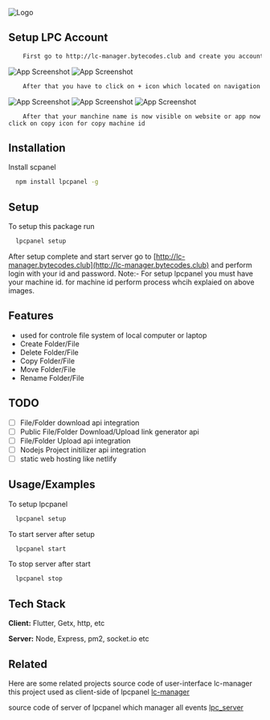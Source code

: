 
![Logo](http://utils.bytecodes.club/lpc-Panel.png)


## Setup LPC Account


```bash
    First go to http://lc-manager.bytecodes.club and create you account  
```

![App Screenshot](http://utils.bytecodes.club/1.png)
![App Screenshot](http://utils.bytecodes.club/2.png)

```bash
    After that you have to click on + icon which located on navigation and create machine and enter you machine name
```

![App Screenshot](http://utils.bytecodes.club/3.png)
![App Screenshot](http://utils.bytecodes.club/5.png)
![App Screenshot](http://utils.bytecodes.club/6.png)

```bach
    After that your manchine name is now visible on website or app now click on copy icon for copy machine id
```

## Installation

Install scpanel

```bash
  npm install lpcpanel -g
```


## Setup
 
To setup this package run

```bash
  lpcpanel setup
```
After setup complete and start server go to [http://lc-manager.bytecodes.club](http://lc-manager.bytecodes.club) and perform login with your id and password.
Note:- For setup lpcpanel you must have your machine id. for machine id perform process whcih explaied on above images.

## Features

- used for controle file system of local computer or laptop
- Create Folder/File
- Delete Folder/File
- Copy Folder/File
- Move Folder/File
- Rename Folder/File


## TODO

- [ ] File/Folder download api integration
- [ ] Public File/Folder Download/Upload link generator api
- [ ] File/Folder Upload api integration
- [ ] Nodejs Project initilizer api integration
- [ ] static web hosting like netlify

## Usage/Examples

To setup lpcpanel
```bash
  lpcpanel setup
```
To start server after setup
```bash
  lpcpanel start
```
To stop server after start
```bash
  lpcpanel stop
```
## Tech Stack

**Client:** Flutter, Getx, http, etc

**Server:** Node, Express, pm2, socket.io etc


## Related

Here are some related projects
source code of user-interface lc-manager this project used as client-side of lpcpanel
[lc-manager](https://github.com/ByteCode-Club/lpcui)

source code of server of lpcpanel which manager all events 
[lpc_server](https://github.com/ByteCode-Club/lpc-server/)